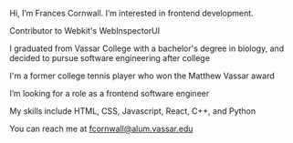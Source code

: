 Hi, I’m Frances Cornwall. I’m interested in frontend development.

Contributor to Webkit's WebInspectorUI

I graduated from Vassar College with a bachelor's degree in biology, and decided to pursue software engineering after college

I'm a former college tennis player who won the Matthew Vassar award

I’m looking for a role as a frontend software engineer

My skills include HTML, CSS, Javascript, React, C++, and Python

You can reach me at fcornwall@alum.vassar.edu

<!---
francescorn/francescorn is a ✨ special ✨ repository because its `README.md` (this file) appears on your GitHub profile.
You can click the Preview link to take a look at your changes.
--->

